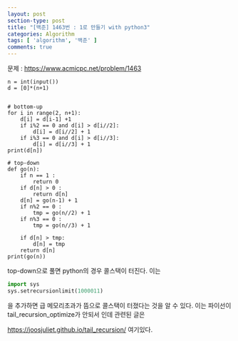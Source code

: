 ```yaml
---
layout: post
section-type: post
title: "[백준] 1463번 : 1로 만들기 with python3"
categories: Algorithm
tags: [ 'algorithm', '백준' ]
comments: true
---
```


문제 :
https://www.acmicpc.net/problem/1463

```pyrhon3
n = int(input())
d = [0]*(n+1)


# bottom-up
for i in range(2, n+1):
    d[i] = d[i-1] +1
    if i%2 == 0 and d[i] > d[i//2]:
        d[i] = d[i//2] + 1
    if i%3 == 0 and d[i] > d[i//3]:
        d[i] = d[i//3] + 1
print(d[n])

# top-down
def go(n):
    if n == 1 :
        return 0
    if d[n] > 0 :
        return d[n]
    d[n] = go(n-1) + 1
    if n%2 == 0 :
        tmp = go(n//2) + 1
    if n%3 == 0 :
        tmp = go(n//3) + 1

    if d[n] > tmp:
        d[n] = tmp
    return d[n]
print(go(n))
```

top-down으로 풀면 python의 경우 콜스택이 터진다.
이는
``` python
import sys
sys.setrecursionlimit(1000011)
```
을 추가하면 급 메모리초과가 뜸으로 콜스택이 터졌다는 것을 알 수 있다.
이는 파이선이 tail_recursion_optimize가 안되서 인데
관련된 글은

https://joosjuliet.github.io/tail_recursion/
여기있다.
